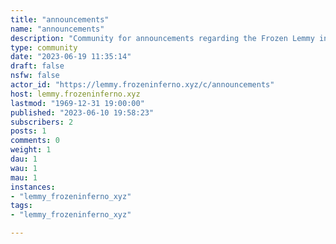 ```yaml
---
title: "announcements" 
name: "announcements"
description: "Community for announcements regarding the Frozen Lemmy instance."
type: community
date: "2023-06-19 11:35:14"
draft: false
nsfw: false
actor_id: "https://lemmy.frozeninferno.xyz/c/announcements"
host: lemmy.frozeninferno.xyz
lastmod: "1969-12-31 19:00:00"
published: "2023-06-10 19:58:23"
subscribers: 2
posts: 1
comments: 0
weight: 1
dau: 1
wau: 1
mau: 1
instances:
- "lemmy_frozeninferno_xyz"
tags: 
- "lemmy_frozeninferno_xyz"

---
```

